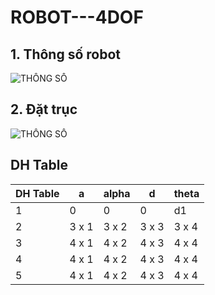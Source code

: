 # ROBOT---4DOF
## 1. Thông số robot
![THÔNG SỐ](https://i.imgur.com/GGJHiP2.png)
## 2. Đặt trục 
![THÔNG SỐ](https://i.imgur.com/dAzqvYy.png)
## DH Table
| DH Table | a | alpha | d | theta |
|--------------|-------|------|-------| -------|
| 1 | 0 | 0 | 0 |d1 | theta1 |
|2| 3 x 1 | 3 x 2 | 3 x 3 | 3 x 4 | 3 x 4 |
| 3 | 4 x 1 | 4 x 2 | 4 x 3 | 4 x 4 | 4 x 4 |
| 4 | 4 x 1 | 4 x 2 | 4 x 3 | 4 x 4 | 4 x 4 |
| 5 | 4 x 1 | 4 x 2 | 4 x 3 | 4 x 4 | 4 x 4 |



